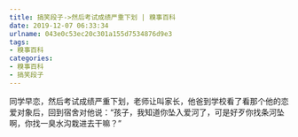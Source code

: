 ```yaml
---
title: 搞笑段子->然后考试成绩严重下划 | 糗事百科
date: 2019-12-07 06:33:34
urlname: 043e0c53ec20c301a155d7534876d9e3
tags: 
- 糗事百科
categories:
- 糗事百科
- 搞笑段子
---
```

同学早恋，然后考试成绩严重下划，老师让叫家长，他爸到学校看了看那个他的恋爱对象后，回到宿舍对他说：“孩子，我知道你坠入爱河了，可是好歹你找条河坠啊，你找一臭水沟栽进去干嘛？”


